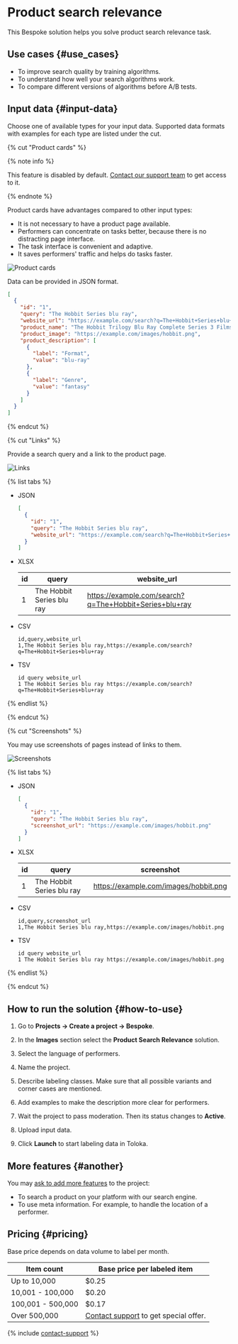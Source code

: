 # Product search relevance

This Bespoke solution helps you solve product search relevance task.

## Use cases {#use_cases}

- To improve search quality by training algorithms.
- To understand how well your search algorithms work.
- To compare different versions of algorithms before A/B tests.

## Input data {#input-data}

Choose one of available types for your input data. Supported data formats with examples for each type are listed under the cut.

{% cut "Product cards" %}

{% note info %}

This feature is disabled by default. [Contact our support team](../../guide/troubleshooting/support.md) to get access to it.

{% endnote %}

Product cards have advantages compared to other input types:

- It is not necessary to have a product page available.
- Performers can concentrate on tasks better, because there is no distracting page interface.
- The task interface is convenient and adaptive.
- It saves performers' traffic and helps do tasks faster.

![Product cards](../_images/product-search-relevance/interface-card.png)

Data can be provided in JSON format.

```json
[
  {
    "id": "1",
    "query": "The Hobbit Series blu ray",
    "website_url": "https://example.com/search?q=The+Hobbit+Series+blu+ray",
    "product_name": "The Hobbit Trilogy Blu Ray Complete Series 3 Films Full Box Set",
    "product_image": "https://example.com/images/hobbit.png",
    "product_description": [
      {
        "label": "Format",
        "value": "blu-ray"
      },
      {
        "label": "Genre",
        "value": "fantasy"
      }
    ]
  }
]
```

{% endcut %}

{% cut "Links" %}

Provide a search query and a link to the product page.

![Links](../_images/product-search-relevance/interface-screen.png)

{% list tabs %}

- JSON

  ```json
  [
    {
      "id": "1",
      "query": "The Hobbit Series blu ray",
      "website_url": "https://example.com/search?q=The+Hobbit+Series+blu+ray"
    }
  ]
  ```

- XLSX

  id | query | website_url
  -- | ----- | -----------
  1 | The Hobbit Series blu ray | https://example.com/search?q=The+Hobbit+Series+blu+ray

- CSV

  ```
  id,query,website_url
  1,The Hobbit Series blu ray,https://example.com/search?q=The+Hobbit+Series+blu+ray
  ```

- TSV

  ```
  id query website_url
  1 The Hobbit Series blu ray https://example.com/search?q=The+Hobbit+Series+blu+ray
  ```

{% endlist %}

{% endcut %}

{% cut "Screenshots" %}

You may use screenshots of pages instead of links to them.

![Screenshots](../_images/product-search-relevance/interface-screen.png)

{% list tabs %}

- JSON

  ```json
  [
    {
      "id": "1",
      "query": "The Hobbit Series blu ray",
      "screenshot_url": "https://example.com/images/hobbit.png"
    }
  ]
  ```

- XLSX

  id | query | screenshot
  -- | ----- | ----------
  1 | The Hobbit Series blu ray | https://example.com/images/hobbit.png

- CSV

  ```
  id,query,screenshot_url
  1,The Hobbit Series blu ray,https://example.com/images/hobbit.png
  ```

- TSV

  ```
  id query website_url
  1 The Hobbit Series blu ray https://example.com/images/hobbit.png
  ```

{% endlist %}

{% endcut %}

## How to run the solution {#how-to-use}

1. Go to **Projects → Create a project → Bespoke**.

1. In the **Images** section select the **Product Search Relevance** solution.

1. Select the language of performers.

1. Name the project.

1. Describe labeling classes. Make sure that all possible variants and corner cases are mentioned.

1. Add examples to make the description more clear for performers.

1. Wait the project to pass moderation. Then its status changes to **Active**.

1. Upload input data.

1. Click **Launch** to start labeling data in Toloka.

## More features {#another}

You may [ask to add more features](../../guide/troubleshooting/support.md) to the project:

- To search a product on your platform with our search engine.
- To use meta information. For example, to handle the location of a performer.

## Pricing {#pricing}

Base price depends on data volume to label per month.

Item count | Base price per labeled item
---------- | ---------------------------
Up to 10,000 | $0.25
10,001 - 100,000 | $0.20
100,001 - 500,000 | $0.17
Over 500,000 | [Contact support](../../guide/troubleshooting/support.md) to get special offer.

{% include [contact-support](../_includes/contact-support.md) %}